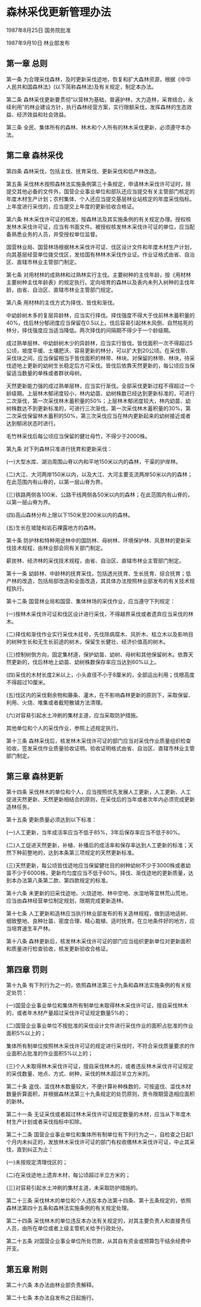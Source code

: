 # 森林采伐更新管理办法

1987年8月25日 国务院批准　

1987年9月10日 林业部发布　

## 第一章 总则

第一条 为合理采伐森林，及时更新采伐迹地，恢复和扩大森林资源，根据《中华人民共和国森林法》(以下简称森林法)及有关规定，制定本办法。

第二条 森林采伐更新要贯彻“以营林为基础，普遍护林，大力造林，采育结合，永续利用”的林业建设方针，执行森林经营方案，实行限额采伐，发挥森林的生态效益、经济效益和社会效益。

第三条 全民、集体所有的森林、林木和个人所有的林木采伐更新，必须遵守本办法。

## 第二章 森林采伐

第四条 森林采伐，包括主伐、抚育采伐、更新采伐和低产林改造。

第五条 采伐林木按照森林法实施条例第三十条规定，申请林木采伐许可证时，除提交其他必备的文件外，国营企业事业单位和部队还应当提交有关主管部门核定的年度木材生产计划；农村集体、个人还应当提交基层林业站核定的年度采伐指标。上年度进行采伐的，应当提交上年度的更新验收合格证。

第六条 林木采伐许可证的核发，按森林法及其实施条例的有关规定办理。授权核发林木采伐许可证，应当有书面文件。被授权核发林木采伐许可证的单位，应当配备熟悉业务的人员，并受授权单位监督。

国营林业局、国营林场根据林木采伐许可证、伐区设计文件和年度木材生产计划，向其基层经营单位拨交伐区，发给国有林林木采伐作业证。作业证格式由省、自治区、直辖市林业主管部门制定。

第七条 对用材林的成熟林和过熟林实行主伐。主要树种的主伐年龄，按《用材林主要树种主伐年龄表》的规定执行。定向培育的森林以及表内未列入树种的主伐年龄，由省、自治区、直辖市林业主管部门规定。

第八条 用材林的主伐方式为择伐、皆伐和渐伐。

中幼龄树木多的复层异龄林，应当实行择伐。择伐强度不得大于伐前林木蓄积量的40%，伐后林分郁闭度应当保留在0.5以上。伐后容易引起林木风倒、自然枯死的林分，择伐强度应当适当降低。两次择伐的间隔期不得少于一个龄级期。

成过熟单层林、中幼龄树木少的异龄林，应当实行皆伐。皆伐面积一次不得超过5公顷，坡度平缓、土壤肥沃、容易更新的林分，可以扩大到20公顷。在采伐带、采伐块之间，应当保留相当于皆伐面积的林带、林块。对保留的林带、林块，待采伐迹地上更新的幼树生长稳定后方可采伐。皆伐后依靠天然更新的，每公顷应当保留适当数量的单株或者群状母树。

天然更新能力强的成过熟单层林，应当实行渐伐。全部采伐更新过程不得超过一个龄级期。上层林木郁闭度较小，林内幼苗、幼树株数已经达到更新标准的，可进行二次渐伐，第一次采伐林木蓄积量的50%；上层林木郁闭度较大，林内幼苗、幼树株数达不到更新标准的，可进行三次渐伐，第一次采伐林木蓄积量的30%，第二次采伐保留林木蓄积的50%，第三次采伐应当在林内更新起来的幼树接近或者达到郁闭状态时进行。

毛竹林采伐后每公顷应当保留的健壮母竹，不得少于2000株。

第九条 对下列森林只准进行抚育和更新采伐：

(一)大型水库、湖泊周围山脊以内和平地150米以内的森林，干渠的护岸林。

(二)大江、大河两岸150米以内，以及大江、大河主要支流两岸50米以内的森林；在此范围内有山脊的，以第一层山脊为界。

(三)铁路两侧各100米、公路干线两侧各50米以内的森林；在此范围内有山脊的，以第一层山脊为界。

(四)高山森林分布上限以下150米至200米以内的森林。

(五)生长在坡陡和岩石裸露地方的森林。

第十条 防护林和特种用途林中的国防林、母树林、环境保护林、风景林的更新采伐技术规程，由林业部会同有关部门制定。

薪炭林、经济林的采伐技术规程，由省、自治区、直辖市林业主管部门制定。

第十一条 幼龄林、中龄林的抚育采伐，包括透光抚育、生长抚育、综合抚育；低产林的改造，包括局部改造和全面改造，其具体办法按照林业部发布的有关技术规程执行。

第十二条 国营林业局和国营、集体林场的采伐作业，应当遵守下列规定：

(一)按林木采伐许可证和伐区设计进行采伐，不得越界采伐或者遗弃应当采伐的林木。

(二)择伐和渐伐作业实行采伐木挂号，先伐除病腐木、风折木、枯立木以及影响目的树种生长和无生长前途的树木，保留生长健壮、经济价值高的树木。

(三)控制树倒方向，固定集材道，保护幼苗、幼树、母树和其他保留树木。依靠天然更新的，伐后林地上幼苗、幼树株数保存率应当达到60%以上。

(四)采伐的木材长度2米以上，小头直径不小于8厘米的，全部运出利用；伐根高度不得超过10厘米。

(五)伐区内的采伐剩余物和藤条、灌木，在不影响森林更新的原则下，采取保留、利用、火烧、堆集或者截短散铺方法清理。

(六)对容易引起水土冲刷的集材主道，应当采取防护措施。

其他单位和个人的采伐作业，参照上述规定执行。

第十三条 森林采伐后，核发林木采伐许可证的部门应当对采伐作业质量组织检查验收，签发采伐作业质量验收证明。验收证明格式由省、自治区、直辖市林业主管部门制定。

## 第三章 森林更新

第十四条 采伐林木的单位和个人，应当按照优先发展人工更新，人工更新、人工促进天然更新、天然更新相结合的原则，在采伐后的当年或者次年内必须完成更新造林任务。

第十五条 更新质量必须达到以下标准：

(一)人工更新，当年成活率应当不低于85%，3年后保存率应当不低于80%。

(二)人工促进天然更新，补植、补播后的成活率和保存率达到人工更新的标准；天然下种前整地的，达到本条第三项规定的天然更新标准。

(三)天然更新，每公顷皆伐迹地应当保留健壮目的树种幼树不少于3000株或者幼苗不少于6000株，更新均匀度应当不低于60%。择伐、渐伐迹地的更新质量，达到本办法第八条第二款、第四款规定的标准。

第十六条 未更新的旧采伐迹地、火烧迹地、林中空地、水湿地等宜林荒山荒地，应当由森林经营单位制定规划，限期完成更新造林。

第十七条 人工更新和造林应当执行林业部发布的有关造林规程，做到适地适树、细致整地、良种壮苗、密度合理、精心栽植、适时抚育。在立地条件好的地方，应当培育速生丰产林。

第十八条 森林更新后，核发林木采伐许可证的部门应当组织更新单位对更新面积和质量进行检查验收，核发更新验收合格证。

## 第四章 罚则

第十九条 有下列行为之一的，依照森林法第三十九条和森林法实施条例的有关规定处罚：

(一)国营企业事业单位和集体所有制单位未取得林木采伐许可证，擅自采伐林木的，或者年木材产量超过采伐许可证规定数量5%的；

(二)国营企业事业单位不按批准的采伐设计文件进行采伐作业的面积占批准的作业面积5%以上的；

集体所有制单位按照林木采伐许可证的规定进行采伐时，不符合采伐质量要求的作业面积占批准的作业面积5%以上的；

(三)个人未取得林木采伐许可证，擅自采伐林木的，或者违反林木采伐许可证规定的采伐数量、地点、方式、树种，采伐的林木超过半立方米的。

第二十条 盗伐、滥伐林木数量较大，不便计算补种株数的，可按盗伐、滥伐木材数量折算面积，并根据森林法第三十九条规定的处罚原则，责令限期营造相应面积的新林。

第二十一条 无证采伐或者超过林木采伐许可证规定数量的木材，应当从下年度木材生产计划或者采伐指标中扣除。

第二十二条 国营企业事业单位和集体所有制单位有下列行为之一，自检查之日起1个月内未纠正的，发放林木采伐许可证的部门有权收缴林木采伐许可证，中止其采伐，直到纠正为止：

(一)未按规定清理伐区的；

(二)在采伐迹地上遗弃木材，每公顷超过半立方米的；

(三)对容易引起水土冲刷的集材主道，未采取防护措施的。

第二十三条 采伐林木的单位和个人违反本办法第十四条、第十五条规定的，依照森林法第四十五条和森林法实施条例的有关规定处理。

第二十四条 采伐林木的单位违反本办法有关规定的，对其主要负责人和直接责任人员，由所在单位或者上级主管机关给予行政处分。

第二十五条 对国营企业事业单位所处罚款，从其自有资金或预算包干结余经费中开支。

## 第五章 附则

第二十六条 本办法由林业部负责解释。

第二十七条 本办法自发布之日起施行。
